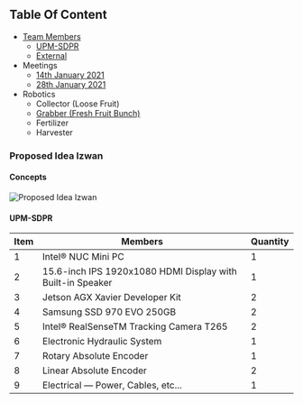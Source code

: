 ## Table Of Content
- [Team Members](https://github.com/KhairulIzwan/UPM-SDPR/blob/main/teams.md#team-members-rolestasksresearch-area)
	- [UPM-SDPR](https://github.com/KhairulIzwan/UPM-SDPR/blob/main/teams.md#upm-sdpr)
	- [External](https://github.com/KhairulIzwan/UPM-SDPR/blob/main/teams.md#external)
- Meetings
	- [14th January 2021](https://github.com/KhairulIzwan/UPM-SDPR/blob/main/materials/meetings/first/meet.md#meeting-no-1-14th-january-2021)
	- [28th January 2021](https://github.com/KhairulIzwan/UPM-SDPR/blob/main/materials/meetings/second/meet.md#meeting-no-2-28th-january-2021)
- Robotics
	- Collector (Loose Fruit)
	- [Grabber (Fresh Fruit Bunch)](https://github.com/KhairulIzwan/UPM-SDPR/blob/main/materials/grabber/info.md)
	- Fertilizer
	- Harvester
	
### Proposed Idea Izwan

#### Concepts
![Proposed Idea Izwan](https://github.com/KhairulIzwan/UPM-SDPR/blob/main/etc/AutomatedGrabber.png)


#### UPM-SDPR
Item | Members | Quantity |
------------ | ------------- | -------------
1 | Intel® NUC Mini PC | 1 
2 | 15.6-inch IPS 1920x1080 HDMI Display with Built-in Speaker | 1 
3 | Jetson AGX Xavier Developer Kit | 2 
4 | Samsung SSD 970 EVO 250GB | 2
5 | Intel® RealSenseTM Tracking Camera T265 | 2 
6 | Electronic Hydraulic System | 1 
7 | Rotary Absolute Encoder | 1 
8 | Linear Absolute Encoder | 2 
9 | Electrical — Power, Cables, etc... | 1
